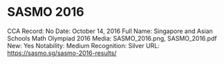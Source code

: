 # SASMO 2016

CCA Record: No
Date: October 14, 2016
Full Name: Singapore and Asian Schools Math Olympiad 2016
Media: SASMO_2016.png, SASMO_2016.pdf
New: Yes
Notability: Medium
Recognition: Silver
URL: https://sasmo.sg/sasmo-2016-results/